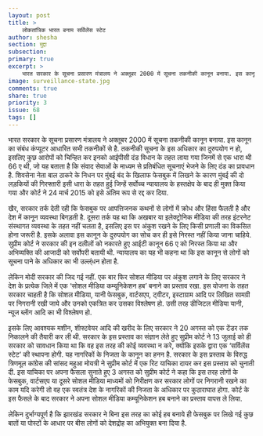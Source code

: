 ```yaml
---
layout: post
title: >
    लोकतांत्रिक भारत बनाम सर्विलेंस स्टेट
author: shesha
section: मुद्दा
subsection:
primary: true
excerpt: >
    भारत सरकार के सूचना प्रसारण मंत्रालय ने अक्तूबर 2000 में सूचना तकनीकी कानून बनाया. इस कानून का संबंध कंप्यूटर आधारित सभी तकनीकों से है. तकनीकी सूचना के इस अधिकार का दुरुपयोग न हो, इसलिए कुछ आरोपों को चिन्हित कर इनको आईपीसी दंड विधान के तहत लाया गया जिनमें से एक धारा थी 66 ए थी, जो यह बताता है कि संवाद सेवाओं के माध्यम से प्रतिबंधित सूचनाएं भेजने के लिए दंड का प्रावधान है.
image: surveillance-state.jpg
comments: true
share: true
priority: 3
issue: 68
tags: []
---
```


भारत सरकार के सूचना प्रसारण मंत्रालय ने अक्तूबर 2000 में सूचना तकनीकी कानून बनाया. इस कानून का संबंध कंप्यूटर आधारित सभी तकनीकों से है. तकनीकी सूचना के इस अधिकार का दुरुपयोग न हो, इसलिए कुछ आरोपों को चिन्हित कर इनको आईपीसी दंड विधान के तहत लाया गया जिनमें से एक धारा थी 66 ए थी, जो यह बताता है कि संवाद सेवाओं के माध्यम से प्रतिबंधित सूचनाएं भेजने के लिए दंड का प्रावधान है. शिवसेना नेता बाल ठाकरे के निधन पर मुंबई बंद के खिलाफ फेसबुक में लिखने के कारण मुंबई की दो लड़कियों की गिरफ्तारी इसी धारा के तहत हुई जिन्हें सर्वोच्च न्यायालय के हस्तक्षेप के बाद ही मुक्त किया गया और कोर्ट ने 24 मार्च 2015 को इसे अंतिम रूप से रद्द कर दिया.

खैर, सरकार तर्क देती रही कि फेसबुक पर आपत्तिजनक कथनों से लोगों में क्रोध और हिंसा फैलती है और देश में कानून व्यवस्था बिगड़ती है. दूसरा तर्क यह था कि अखबार या इलेक्ट्रोनिक मीडिया की तरह इंटरनेट संस्थागत व्यवस्था के तहत नहीं चलता है, इसलिए इस पर अंकुश रखने के लिए किसी प्रणाली का विकसित होना जरूरी है. इसके अलावा इस कानून के दुरुपयोग का सोच कर ही इसे निरस्त नहीं किया जाना चाहिये. सुप्रीम कोर्ट ने सरकार की इन दलीलों को नकारते हुए आईटी कानून 66 ए को निरस्त किया था और अभिव्यक्ति की आजादी को सर्वोपरी बतायी थी. न्यायालय का यह भी कहना था कि इस कानून से लोगों को सूचना पाने के अधिकार का भी उल्ल्ंधन होता है.

लेकिन मोदी सरकार की जिद गई नहीं. एक बार फिर सोशल मीडिया पर अंकुश लगाने के लिए सरकार ने देश के प्रत्येक जिले में एक ‘सोशल मीडिया कम्यूनिकेशन हब’ बनाने का प्रस्ताव रखा. इस योजना के तहत सरकार चाहती है कि सोशल मीडिया, यानी फेसबुक, वार्टसएप, ट्वीटर, इस्टाग्राम आदि पर लिखित सामग्री पर निगरानी रखी जाये और उनको एकत्रित कर उसका विश्लेषण हो. उसी तरह डीजिटल मीडिया यानी, न्यूज ब्लाॅग आदि का भी विश्लेषण हो.

इसके लिए आवश्यक मशीन, शाॅफ्टवेयर आदि की खरीद के लिए सरकार ने 20 अगस्त को एक टेंडर तक निकालने की तैयारी कर ली थी. सरकार के इस प्रस्ताव का संज्ञान लेते हुए सुप्रीम कोर्ट ने 13 जुलाई को ही सरकार को सावधान किया था कि वह इस तरह की कोई व्यवस्था न करे, क्योंकि इसके द्वारा एक ‘सर्विलेंस स्टेट’ की स्थापना होगी. यह नागरिकों के निजता के कानून का हनन है. सरकार के इस प्रस्ताव के विरुद्ध त्रिणमूल कांग्रेस की सांसद महुआ मोयत्री ने सुप्रीम कोर्ट में एक रिट याचिका दायर कर इस प्रस्ताव को चुनाती दी. इस याचिका पर अपना फैसला सुनाते हुए 3 अगस्त को सुप्रीम कोर्ट ने कहा कि इस तरह लोगों के फेसबुक, वार्टसएप या दूसरे सोशल मीडिया माध्यमों को निरीक्षण कर सरकार लोगों पर निगरानी रखने का काम यदि करेगी तो वह एक स्वतंत्र देश के नागरिकों की निजता के अधिकार पर कुठाराघात होगा. कोर्ट के इस फैसले के बाद सरकार ने अपना सोशल मीडिया कम्यूनिकेशन हब बनाने का प्रस्ताव वापस ले लिया.

लेकिन दुर्भाग्यपूर्ण है कि झारखंड सरकार ने बिना इस तरह का कोई हब बनाये ही फेसबुक पर लिखे गई कुछ बातों या पोस्टों के आधार पर बीस लोगों को देशद्रोह का अभियुक्त बना दिया है.